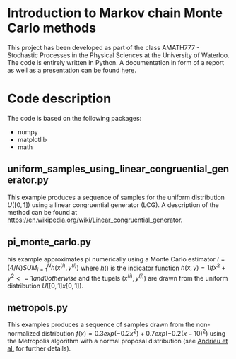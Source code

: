 # Introduction to Markov chain Monte Carlo methods
This project has been developed as part of the class AMATH777 - Stochastic Processes in the Physical Sciences at the University of Waterloo. The code is entirely written in Python. A documentation in form of a report as well as a presentation can be found [here](https://github.com/timudk/introduction_to_mcmc/tree/master/documentation).

# Code description
The code is based on the following packages:
* numpy
* matplotlib
* math

## uniform_samples_using_linear_congruential_generator.py
This example produces a sequence of samples for the uniform distribution $U([0,1])$ using a linear congruential generator (LCG). A description of the method can be found at https://en.wikipedia.org/wiki/Linear_congruential_generator.

## pi_monte_carlo.py
his example approximates pi numerically using a Monte Carlo estimator $I = (4/N) SUM_{i=1}^{N} h(x^(i), y^(i))$ where $h()$ is the indicator function $h(x,y) = {1 if x^2+y^2 <= 1 and 0 otherwise}$ and the tupels $(x^(i), y^(i))$ are drawn from the uniform distribution $U([0,1]x[0,1])$.

## metropols.py
This examples produces a sequence of samples drawn from the non-normalized distribution $f(x) = 0.3exp(-0.2x^2) + 0.7exp(-0.2(x-10)^2)$ using the Metropolis algorithm with a normal proposal distribution (see [Andrieu et al.](http://www.cs.ubc.ca/~arnaud/andrieu_defreitas_doucet_jordan_intromontecarlomachinelearning.pdf) for further details).

